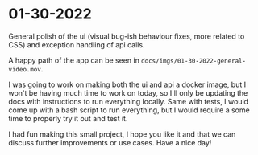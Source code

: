 # 01-30-2022

General polish of the ui (visual bug-ish behaviour fixes, more related to CSS) and exception handling of api calls.

A happy path of the app can be seen in `docs/imgs/01-30-2022-general-video.mov`.

I was going to work on making both the ui and api a docker image, but I won't be having much time to work on today, 
so I'll only be updating the docs with instructions to run everything locally.  Same with tests, I would come up with a 
bash script to run everything, but I would require a some time to properly try it out and test it.

I had fun making this small project, I hope you like it and that we can discuss further improvements or use cases.
Have a nice day!
